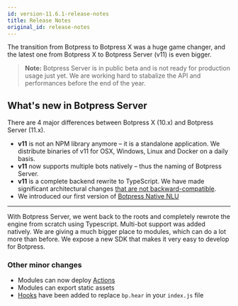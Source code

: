 ```yaml
---
id: version-11.6.1-release-notes
title: Release Notes
original_id: release-notes
---
```


The transition from Botpress to Botpress X was a huge game changer, and the latest one from Botpress X to Botpress Server (v11) is even bigger.

> **Note:** Botpress Server is in public beta and is not ready for production usage just yet. We are working hard to stabalize the API and performances before the end of the year.

## What's new in Botpress Server

There are 4 major differences between Botpress X (10.x) and Botpress Server (11.x).

- **v11** is not an NPM library anymore – it is a standalone application. We distribute binaries of v11 for OSX, Windows, Linux and Docker on a daily basis.
- **v11** now supports multiple bots natively – thus the naming of Botpress Server.
- **v11** is a complete backend rewrite to TypeScript. We have made significant architectural changes [that are not backward-compatible](/docs/migrate).
- We introduced our first version of [Botpress Native NLU](/docs/build/nlu)

---

With Botpress Server, we went back to the roots and completely rewrote the engine from scratch using Typescript. Multi-bot support was added natively. We are giving a much bigger place to modules, which can do a lot more than before. We expose a new SDK that makes it very easy to develop for Botpress.

### Other minor changes

- Modules can now deploy [Actions](/docs/build/code)
- Modules can export static assets
- [Hooks](/docs/build/code) have been added to replace `bp.hear` in your `index.js` file
